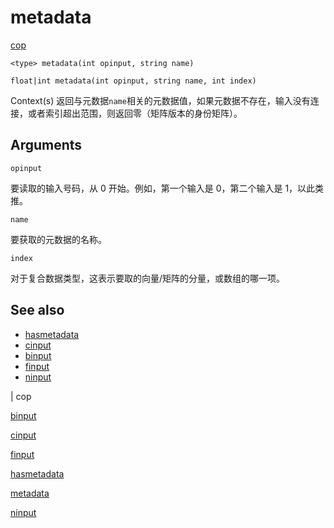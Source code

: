 # metadata

[cop](../contexts/cop.html)

`<type> metadata(int opinput, string name)`

`float|int metadata(int opinput, string name, int index)`

Context(s) 返回与元数据`name`相关的元数据值，如果元数据不存在，输入没有连接，或者索引超出范围，则返回零（矩阵版本的身份矩阵）。

## Arguments

`opinput`

要读取的输入号码，从 0 开始。例如，第一个输入是 0，第二个输入是 1，以此类推。

`name`

要获取的元数据的名称。

`index`

对于复合数据类型，这表示要取的向量/矩阵的分量，或数组的哪一项。

## See also

- [hasmetadata](hasmetadata.html)
- [cinput](cinput.html)
- [binput](binput.html)
- [finput](finput.html)
- [ninput](ninput.html)

|
cop

[binput](binput.html)

[cinput](cinput.html)

[finput](finput.html)

[hasmetadata](hasmetadata.html)

[metadata](metadata.html)

[ninput](ninput.html)
